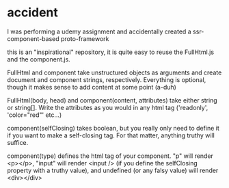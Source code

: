 # accident
I was performing a udemy assignment and accidentally created a ssr-component-based proto-framework

this is an "inspirational" repository, it is quite easy to reuse the FullHtml.js and the component.js.

FullHtml and component take unstructured objects as arguments and create document and component strings, respectively. Everything is optional, though it makes sense to add content at some point (a-duh)

FullHtml(body, head) and component(content, attributes) take either string or string[]. Write the attributes as you would in any html tag ('readonly', 'color="red"' etc...)

component(selfClosing) takes boolean, but you really only need to define it if you want to make a self-closing tag. For that matter, anything truthy will suffice.

component(type) defines the html tag of your component. "p" will render \<p>\</p>, "input" will render \<input /> (if you define the selfClosing property with a truthy value), and undefined (or any falsy value) will render \<div>\</div>
